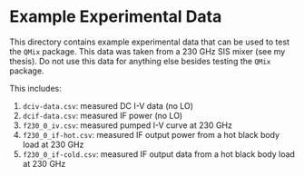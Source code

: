 Example Experimental Data
=========================

This directory contains example experimental data that can be used to test the ``QMix`` package. This data was taken from a 230 GHz SIS mixer (see my thesis). Do not use this data for anything else besides testing the ``QMix`` package.

This includes:
   1. ``dciv-data.csv``: measured DC I-V data (no LO)
   2. ``dcif-data.csv``: measured IF power (no LO)
   3. ``f230_0_iv.csv``: measured pumped I-V curve at 230 GHz
   4. ``f230_0_if-hot.csv``: measured IF output power from a hot black body load at 230 GHz
   5. ``f230_0_if-cold.csv``: measured IF output data from a hot black body load at 230 GHz

